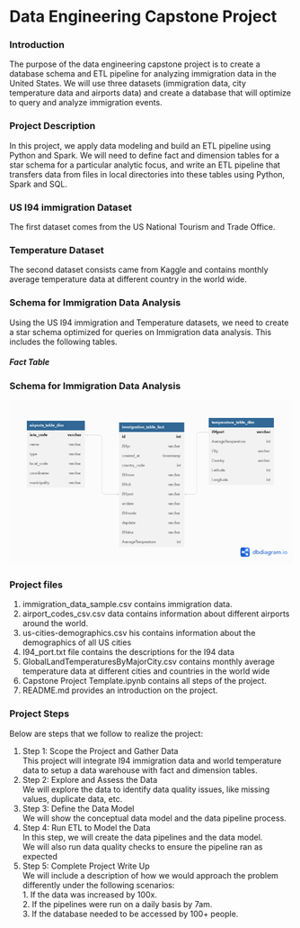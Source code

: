 <h1>Data Engineering Capstone Project</h1>

<h3>Introduction</h3>
The purpose of the data engineering capstone project is to create a database schema and ETL pipeline for analyzing immigration data in the United States. We will use three datasets (immigration data, city temperature data and airports data) and create a database that will optimize to query and analyze immigration events. 


<h3>Project Description</h3>
In this project, we apply data modeling and build an ETL pipeline using Python and Spark. We will need to define fact and dimension tables for a star schema for a particular analytic focus, and write an ETL pipeline that transfers data from files in local directories into these tables using Python, Spark and SQL.

<h3>US I94 immigration Dataset</h3>
The first dataset comes from the US National Tourism and Trade Office.  

<h3>Temperature Dataset</h3>
The second dataset consists came from Kaggle and contains monthly average temperature data at different country in the world wide.



<h3>Schema for Immigration Data Analysis</h3>
Using the US I94 immigration and Temperature datasets, we need to create a star schema optimized for queries on Immigration data analysis. This includes the following tables.
<h5>Fact Table</h5>
<h3>Schema for Immigration Data Analysis</h3>

![image info](star_schema.png)



<h3>Project files</h3>
<ol>
  
  <li>immigration_data_sample.csv contains immigration data.</li>
  <li>airport_codes_csv.csv data contains information about different airports around the world. </li>
  <li>us-cities-demographics.csv his contains information about the demographics of all US cities</li>
  <li>I94_port.txt file contains the descriptions for the I94 data</li>
  <li>GlobalLandTemperaturesByMajorCity.csv contains monthly average temperature data at different cities and countries in the world wide </li>
  <li>Capstone Project Template.ipynb contains all steps of the project.</li>
  <li>README.md provides an introduction on the project.</li>
</ol> 

<h3>Project Steps</h3>
Below are steps that we follow to realize the project:
<ol>
  <li>Step 1: Scope the Project and Gather Data <br>
  This project will integrate I94 immigration data and world temperature data to setup a data warehouse with fact and dimension tables.
  </li>
  <li>Step 2: Explore and Assess the Data <br>
  We will explore the data to identify data quality issues, like missing values, duplicate data, etc.</li>
  <li>Step 3: Define the Data Model <br>
  We will show  the conceptual data model and the data pipeline process.</li>
  <li>Step 4: Run ETL to Model the Data<br>
  In this step, we will create the data pipelines and the data model. <br>
  We will also run data quality checks to ensure the pipeline ran as expected </li>
  <li>Step 5: Complete Project Write Up<br>
    We will include a description of how we would approach the problem differently under the following scenarios: <br>
    1. If the data was increased by 100x.<br>
    2. If the pipelines were run on a daily basis by 7am.<br>
    3. If the database needed to be accessed by 100+ people.
  </li>
</ol> 

